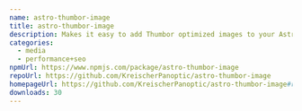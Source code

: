 ```yaml
---
name: astro-thumbor-image
title: astro-thumbor-image
description: Makes it easy to add Thumbor optimized images to your Astro app.
categories:
  - media
  - performance+seo
npmUrl: https://www.npmjs.com/package/astro-thumbor-image
repoUrl: https://github.com/KreischerPanoptic/astro-thumbor-image
homepageUrl: https://github.com/KreischerPanoptic/astro-thumbor-image#readme
downloads: 30
---
```

